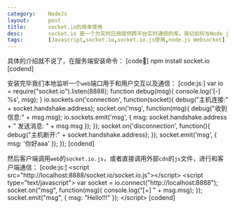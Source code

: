 ```yaml
---
category:    NodeJs
layout:      post
title:       socket.io的简单使用
desc:        socket.io 是一个为实时应用提供跨平台实时通信的库。简记如何与Node.js完美搭配使用
tags:        [Javascript,socket.io,socket.io.js使用,node.js Websocket]
---
```

具体的介绍就不说了，在服务端安装命令：
[code:shell:]
npm install socket.io
[codend]

安装完毕我们本地监听一个`web`端口用于和用户交互以及通信：
[code:js:]
var io = require("socket.io").listen(8888);
function debug(msg){
    console.log('[-] %s', msg);
}
io.sockets.on('connection', function(socket){
    debug("主机连接:" + socket.handshake.address);
    socket.on('msg', function(msg){
        debug("收到信息:" + msg.msg);
        io.sockets.emit('msg', {
            msg: socket.handshake.address + " 发送消息: " + msg.msg
        });
    });
    socket.on('disconnection', function(){
        debug("主机断开:" + socket.handshake.address);
    });
    socket.emit('msg', {
        msg: '你好aaa'
    });
});
[codend]

然后客户端调用`web`的`socket.io.js`，或者直接调用外部`cdn`的`js`文件，进行和客户端通信：
[code:js:]
&lt;script src="http://localhost:8888/socket.io/socket.io.js"&gt;&lt;/script&gt;
&lt;script type="text/javascript"&gt;
var socket = io.connect("http://localhost:8888");
socket.on("msg", function(msg){
    console.log("[+] " + msg.msg);
});
socket.emit("msg", {
    msg: "Hello!!!"
});
&lt;/script&gt;
[codend]